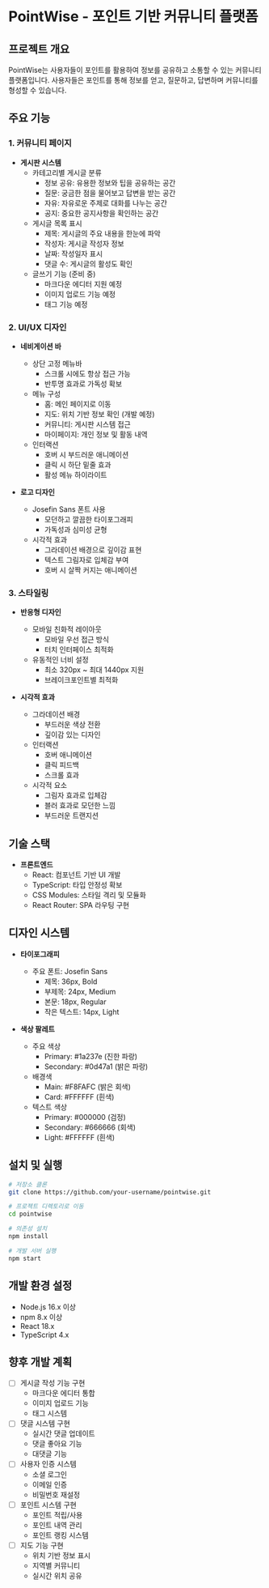 # PointWise - 포인트 기반 커뮤니티 플랫폼

## 프로젝트 개요
PointWise는 사용자들이 포인트를 활용하여 정보를 공유하고 소통할 수 있는 커뮤니티 플랫폼입니다. 사용자들은 포인트를 통해 정보를 얻고, 질문하고, 답변하며 커뮤니티를 형성할 수 있습니다.

## 주요 기능

### 1. 커뮤니티 페이지
- **게시판 시스템**
  - 카테고리별 게시글 분류
    - 정보 공유: 유용한 정보와 팁을 공유하는 공간
    - 질문: 궁금한 점을 물어보고 답변을 받는 공간
    - 자유: 자유로운 주제로 대화를 나누는 공간
    - 공지: 중요한 공지사항을 확인하는 공간
  - 게시글 목록 표시
    - 제목: 게시글의 주요 내용을 한눈에 파악
    - 작성자: 게시글 작성자 정보
    - 날짜: 작성일자 표시
    - 댓글 수: 게시글의 활성도 확인
  - 글쓰기 기능 (준비 중)
    - 마크다운 에디터 지원 예정
    - 이미지 업로드 기능 예정
    - 태그 기능 예정

### 2. UI/UX 디자인
- **네비게이션 바**
  - 상단 고정 메뉴바
    - 스크롤 시에도 항상 접근 가능
    - 반투명 효과로 가독성 확보
  - 메뉴 구성
    - 홈: 메인 페이지로 이동
    - 지도: 위치 기반 정보 확인 (개발 예정)
    - 커뮤니티: 게시판 시스템 접근
    - 마이페이지: 개인 정보 및 활동 내역
  - 인터랙션
    - 호버 시 부드러운 애니메이션
    - 클릭 시 하단 밑줄 효과
    - 활성 메뉴 하이라이트

- **로고 디자인**
  - Josefin Sans 폰트 사용
    - 모던하고 깔끔한 타이포그래피
    - 가독성과 심미성 균형
  - 시각적 효과
    - 그라데이션 배경으로 깊이감 표현
    - 텍스트 그림자로 입체감 부여
    - 호버 시 살짝 커지는 애니메이션

### 3. 스타일링
- **반응형 디자인**
  - 모바일 친화적 레이아웃
    - 모바일 우선 접근 방식
    - 터치 인터페이스 최적화
  - 유동적인 너비 설정
    - 최소 320px ~ 최대 1440px 지원
    - 브레이크포인트별 최적화

- **시각적 효과**
  - 그라데이션 배경
    - 부드러운 색상 전환
    - 깊이감 있는 디자인
  - 인터랙션
    - 호버 애니메이션
    - 클릭 피드백
    - 스크롤 효과
  - 시각적 요소
    - 그림자 효과로 입체감
    - 블러 효과로 모던한 느낌
    - 부드러운 트랜지션

## 기술 스택
- **프론트엔드**
  - React: 컴포넌트 기반 UI 개발
  - TypeScript: 타입 안정성 확보
  - CSS Modules: 스타일 격리 및 모듈화
  - React Router: SPA 라우팅 구현

## 디자인 시스템
- **타이포그래피**
  - 주요 폰트: Josefin Sans
    - 제목: 36px, Bold
    - 부제목: 24px, Medium
    - 본문: 18px, Regular
    - 작은 텍스트: 14px, Light

- **색상 팔레트**
  - 주요 색상
    - Primary: #1a237e (진한 파랑)
    - Secondary: #0d47a1 (밝은 파랑)
  - 배경색
    - Main: #F8FAFC (밝은 회색)
    - Card: #FFFFFF (흰색)
  - 텍스트 색상
    - Primary: #000000 (검정)
    - Secondary: #666666 (회색)
    - Light: #FFFFFF (흰색)

## 설치 및 실행
```bash
# 저장소 클론
git clone https://github.com/your-username/pointwise.git

# 프로젝트 디렉토리로 이동
cd pointwise

# 의존성 설치
npm install

# 개발 서버 실행
npm start
```

## 개발 환경 설정
- Node.js 16.x 이상
- npm 8.x 이상
- React 18.x
- TypeScript 4.x

## 향후 개발 계획
- [ ] 게시글 작성 기능 구현
  - 마크다운 에디터 통합
  - 이미지 업로드 기능
  - 태그 시스템
- [ ] 댓글 시스템 구현
  - 실시간 댓글 업데이트
  - 댓글 좋아요 기능
  - 대댓글 기능
- [ ] 사용자 인증 시스템
  - 소셜 로그인
  - 이메일 인증
  - 비밀번호 재설정
- [ ] 포인트 시스템 구현
  - 포인트 적립/사용
  - 포인트 내역 관리
  - 포인트 랭킹 시스템
- [ ] 지도 기능 구현
  - 위치 기반 정보 표시
  - 지역별 커뮤니티
  - 실시간 위치 공유
